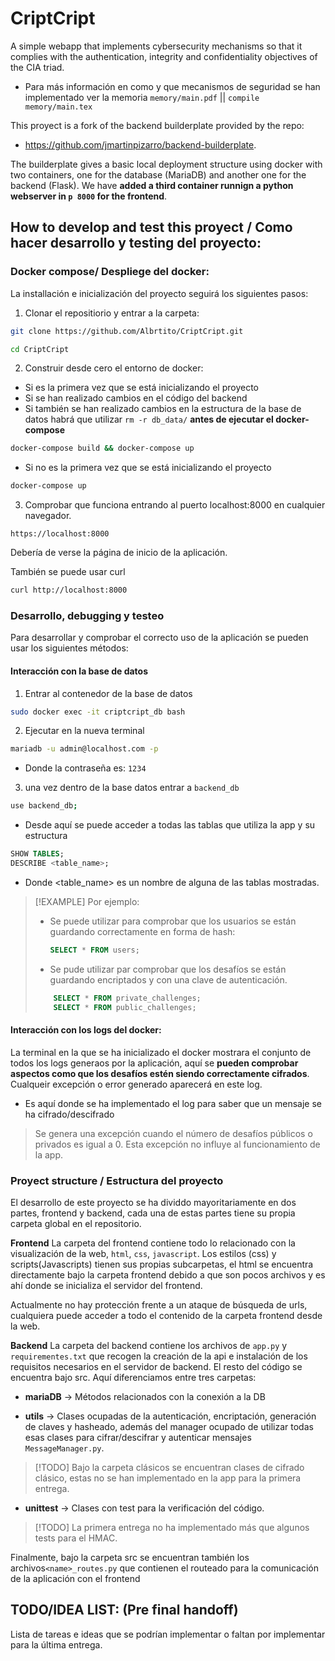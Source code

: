 # CriptCript
A simple webapp that implements cybersecurity mechanisms so that it complies with the authentication, integrity and confidentiality objectives of the CIA triad.

+ Para más información en como y que mecanismos de seguridad se han implementado
  ver la memoria `memory/main.pdf` || `compile memory/main.tex`

This proyect is a fork of the backend builderplate provided by the repo:
+ https://github.com/jmartinpizarro/backend-builderplate.

The builderplate gives a basic local deployment structure using docker with two containers, one for the database (MariaDB) and another one for the backend (Flask). We have **added a third container runnign a python webserver in `p 8000` for the frontend**.

## How to develop and test this proyect / Como hacer desarrollo y testing del proyecto:
### Docker compose/ Despliege del docker:
La installación e inicialización del proyecto seguirá los siguientes pasos:

1. Clonar el repositiorio y entrar a la carpeta: 
```bash
git clone https://github.com/Albrtito/CriptCript.git

cd CriptCript
```

2. Construir desde cero el entorno de docker:

+ Si es la primera vez que se está inicializando el proyecto
+ Si se han realizado cambios en el código del backend
+ Si también se han realizado cambios en la estructura de la base de datos habrá
  que utilizar `rm -r db_data/` **antes de ejecutar el docker-compose**
```bash
docker-compose build && docker-compose up
```
+ Si no es la primera vez que se está inicializando el proyecto
```bash
docker-compose up
```

3. Comprobar que funciona entrando al puerto localhost:8000 en cualquier
   navegador.
```
https://localhost:8000
```
Debería de verse la página de inicio de la aplicación. 

También se puede usar curl
```bash
curl http://localhost:8000
```

### Desarrollo, debugging y testeo
Para desarrollar y comprobar el correcto uso de la aplicación se pueden usar
los siguientes métodos:

#### Interacción con la base de datos
1. Entrar al contenedor de la base de datos
```bash
sudo docker exec -it criptcript_db bash
```
2. Ejecutar en la nueva terminal 
```bash
mariadb -u admin@localhost.com -p
```
+ Donde la contraseña es: `1234`

3. una vez dentro de la base datos entrar a `backend_db`
```bash
use backend_db;
```

+ Desde aquí se puede acceder a todas las tablas que utiliza la app y su
estructura
```sql
SHOW TABLES;
DESCRIBE <table_name>;
```
+ Donde <table_name> es un nombre de alguna de las tablas mostradas.

> [!EXAMPLE] Por ejemplo:
>  + Se puede utilizar para comprobar que los usuarios se están guardando
>    correctamente en forma de hash:
>       ```sql 
>       SELECT * FROM users;
>       ```
>   + Se pude utilizar par comprobar que los desafíos se están guardando
>     encriptados y con una clave de autenticación.
>   ```sql
>       SELECT * FROM private_challenges;
>       SELECT * FROM public_challenges;
>   ```
>   

#### Interacción con los logs del docker:
La terminal en la que se ha inicializado el docker mostrara el conjunto de todos
los logs generaos por la aplicación, aquí se **pueden comprobar aspectos como que los desafíos
estén siendo correctamente cifrados**. Cualqueir excepción o error generado
aparecerá en este log.

+ Es aquí donde se ha implementado el log para saber que un mensaje se ha cifrado/descifrado

> [!BUG]: BUG 
> Se genera una excepción cuando el número de desafíos públicos o privados es
> igual a 0. Esta excepción no influye al funcionamiento de la app.

### Proyect structure / Estructura del proyecto
El desarrollo de este proyecto se ha dividdo mayoritariamente en dos partes,
frontend y backend, cada una de estas partes tiene su propia carpeta global en
el repositorio. 

**Frontend**
La carpeta del frontend contiene todo lo relacionado con la visualización de la web, `html`, `css`, `javascript`. Los estilos (css) y scripts(Javascripts) tienen sus propias subcarpetas, el html se encuentra directamente bajo la carpeta frontend debido a que son pocos archivos y es ahí donde se inicializa el servidor del frontend. 

Actualmente no hay protección frente a un ataque de búsqueda de urls, cualquiera puede acceder a todo el contenido de la carpeta frontend desde la web.

**Backend**
La carpeta del backend contiene los archivos de `app.py` y `requirementes.txt` que recogen la creación de la api e instalación de los requisitos necesarios en el servidor de backend. El resto del código se encuentra bajo src. Aquí diferenciamos entre tres carpetas:
+ **mariaDB** -> Métodos relacionados con la conexión a la DB

+ **utils** -> Clases ocupadas de la autenticación, encriptación, generación de claves y hasheado, además del manager ocupado de utilizar todas esas clases para cifrar/descifrar y autenticar mensajes `MessageManager.py`.

> [!TODO]
>Bajo la carpeta clásicos se encuentran clases de cifrado clásico,
> estas no se han implementado en la app para la primera entrega.

+ **unittest** -> Clases con test para la verificación del código.
> [!TODO]
> La primera entrega no ha implementado más que algunos tests para el HMAC.

Finalmente, bajo la carpeta src se encuentran también los archivos`<name>_routes.py` que contienen el routeado para la comunicación de la aplicación con el frontend


## TODO/IDEA LIST: (Pre final handoff)
Lista de tareas e ideas que se podrían implementar o faltan por implementar para la última entrega.

